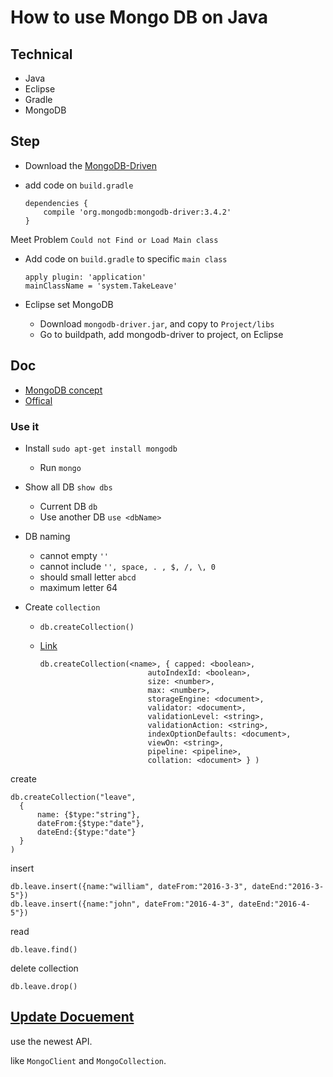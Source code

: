 # How to use Mongo DB on Java

## Technical

- Java
- Eclipse
- Gradle
- MongoDB

## Step

- Download the [MongoDB-Driven](https://mongodb.github.io/mongo-java-driver/)
- add code on `build.gradle`

      dependencies {
          compile 'org.mongodb:mongodb-driver:3.4.2'
      }

Meet Problem `Could not Find or Load Main class`

- Add code on `build.gradle` to specific `main class`

      apply plugin: 'application'
      mainClassName = 'system.TakeLeave'

- Eclipse set MongoDB
  - Download `mongodb-driver.jar`, and copy to `Project/libs`
  - Go to buildpath, add mongodb-driver to project, on Eclipse

## Doc

- [MongoDB concept](http://www.runoob.com/mongodb/mongodb-databases-documents-collections.html)
- [Offical](https://docs.mongodb.com/manual/introduction/)

### Use it

- Install `sudo apt-get install mongodb`
  - Run `mongo`
- Show all DB `show dbs`
  - Current DB `db`
  - Use another DB `use <dbName>`
- DB naming
  - cannot empty `''`
  - cannot include `'', space, . , $, /, \, 0`
  - should small letter `abcd`
  - maximum letter 64

- Create `collection`
  - `db.createCollection()`
  - [Link](https://docs.mongodb.com/manual/reference/method/db.createCollection/#db.createCollection)


        db.createCollection(<name>, { capped: <boolean>,
                                autoIndexId: <boolean>,
                                size: <number>,
                                max: <number>,
                                storageEngine: <document>,
                                validator: <document>,
                                validationLevel: <string>,
                                validationAction: <string>,
                                indexOptionDefaults: <document>,
                                viewOn: <string>,
                                pipeline: <pipeline>,
                                collation: <document> } )

create

    db.createCollection("leave",
      {
          name: {$type:"string"},  
          dateFrom:{$type:"date"},
          dateEnd:{$type:"date"}
      }
    )

insert

    db.leave.insert({name:"william", dateFrom:"2016-3-3", dateEnd:"2016-3-5"})
    db.leave.insert({name:"john", dateFrom:"2016-4-3", dateEnd:"2016-4-5"})

read

    db.leave.find()

delete collection

    db.leave.drop()

## [Update Docuement](http://mongodb.github.io/mongo-java-driver/3.4/driver/getting-started/quick-start/)

use the newest API.

like `MongoClient` and `MongoCollection`.
